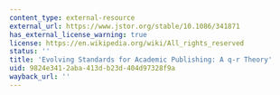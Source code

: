```yaml
---
content_type: external-resource
external_url: https://www.jstor.org/stable/10.1086/341871
has_external_license_warning: true
license: https://en.wikipedia.org/wiki/All_rights_reserved
status: ''
title: 'Evolving Standards for Academic Publishing: A q-r Theory'
uid: 9824e341-2aba-413d-b23d-404d97328f9a
wayback_url: ''
---
```

